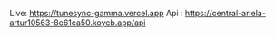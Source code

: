Live: https://tunesync-gamma.vercel.app
Api : https://central-ariela-artur10563-8e61ea50.koyeb.app/api
